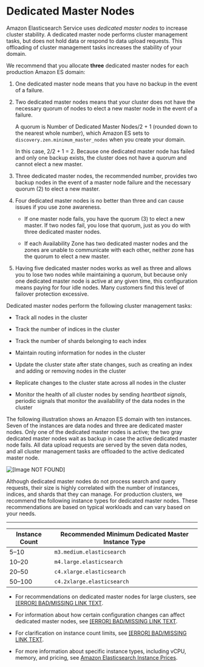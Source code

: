 # Dedicated Master Nodes<a name="es-managedomains-dedicatedmasternodes"></a>

Amazon Elasticsearch Service uses *dedicated master nodes* to increase cluster stability\. A dedicated master node performs cluster management tasks, but does not hold data or respond to data upload requests\. This offloading of cluster management tasks increases the stability of your domain\.

We recommend that you allocate **three** dedicated master nodes for each production Amazon ES domain:

1. One dedicated master node means that you have no backup in the event of a failure\.

1. Two dedicated master nodes means that your cluster does not have the necessary quorum of nodes to elect a new master node in the event of a failure\.

   A quorum is Number of Dedicated Master Nodes/2 \+ 1 \(rounded down to the nearest whole number\), which Amazon ES sets to `discovery.zen.minimum_master_nodes` when you create your domain\.

   In this case, 2/2 \+ 1 = 2\. Because one dedicated master node has failed and only one backup exists, the cluster does not have a quorum and cannot elect a new master\.

1. Three dedicated master nodes, the recommended number, provides two backup nodes in the event of a master node failure and the necessary quorum \(2\) to elect a new master\.

1. Four dedicated master nodes is no better than three and can cause issues if you use zone awareness\.

   + If one master node fails, you have the quorum \(3\) to elect a new master\. If two nodes fail, you lose that quorum, just as you do with three dedicated master nodes\.

   + If each Availability Zone has two dedicated master nodes and the zones are unable to communicate with each other, neither zone has the quorum to elect a new master\.

1. Having five dedicated master nodes works as well as three and allows you to lose two nodes while maintaining a quorum, but because only one dedicated master node is active at any given time, this configuration means paying for four idle nodes\. Many customers find this level of failover protection excessive\.

Dedicated master nodes perform the following cluster management tasks:

+ Track all nodes in the cluster

+ Track the number of indices in the cluster

+ Track the number of shards belonging to each index

+ Maintain routing information for nodes in the cluster

+ Update the cluster state after state changes, such as creating an index and adding or removing nodes in the cluster

+ Replicate changes to the cluster state across all nodes in the cluster

+ Monitor the health of all cluster nodes by sending *heartbeat signals*, periodic signals that monitor the availability of the data nodes in the cluster

The following illustration shows an Amazon ES domain with ten instances\. Seven of the instances are data nodes and three are dedicated master nodes\. Only one of the dedicated master nodes is active; the two gray dedicated master nodes wait as backup in case the active dedicated master node fails\. All data upload requests are served by the seven data nodes, and all cluster management tasks are offloaded to the active dedicated master node\.

![\[Image NOT FOUND\]](http://docs.aws.amazon.com/elasticsearch-service/latest/developerguide/images/DedicatedMasterNodes_no-caption.png)

Although dedicated master nodes do not process search and query requests, their size is highly correlated with the number of instances, indices, and shards that they can manage\. For production clusters, we recommend the following instance types for dedicated master nodes\. These recommendations are based on typical workloads and can vary based on your needs\.


****  

|  **Instance Count**  |  **Recommended Minimum Dedicated Master Instance Type**  | 
| --- | --- | 
|  5–10  |  `m3.medium.elasticsearch`  | 
|  10–20  |  `m4.large.elasticsearch`  | 
| 20–50 |  `c4.xlarge.elasticsearch`  | 
|  50–100  |  `c4.2xlarge.elasticsearch`  | 

+ For recommendations on dedicated master nodes for large clusters, see [[ERROR] BAD/MISSING LINK TEXT](petabyte-scale.md)\.

+ For information about how certain configuration changes can affect dedicated master nodes, see [[ERROR] BAD/MISSING LINK TEXT](es-managedomains.md#es-managedomains-configuration-changes)\.

+ For clarification on instance count limits, see [[ERROR] BAD/MISSING LINK TEXT](aes-limits.md#clusterresource)\.

+ For more information about specific instance types, including vCPU, memory, and pricing, see [Amazon Elasticsearch Instance Prices](https://aws.amazon.com/elasticsearch-service/pricing/)\.